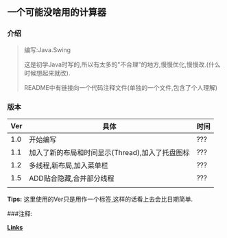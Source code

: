 ## 一个可能没啥用的计算器

### 介绍

> 编写:Java.Swing
> 
> 这是初学Java时写的,所以有太多的"不合理"的地方,慢慢优化,慢慢改.(什么时候想起来就改).
>
> README中有链接向一个代码注释文件(单独的一个文件,包含了个人理解)

### 版本

| Ver  | 具体                                            | 时间 |
| ---- | ----------------------------------------------- | ---- |
| 1.0  | 开始编写                                        | ???  |
| 1.1  | 加入了新的布局和时间显示(Thread),加入了托盘图标 | ???  |
| 1.2  | 多线程,新布局,加入菜单栏                        | ???  |
| 1.5  | ADD贴合隐藏,合并部分线程                        | ???  |
|      |                                                 |      |

**Tips:** 这里使用的Ver只是用作一个标签,这样的话看上去会比日期简单.

###注释:

**[Links](注释.md)**




